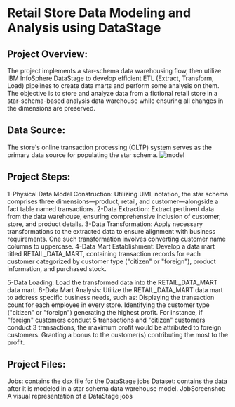 # Retail Store Data Modeling and Analysis using DataStage
## Project Overview:
The project implements a star-schema data warehousing flow, then utilize IBM InfoSphere DataStage to develop efficient ETL (Extract, Transform, Load) pipelines to create data marts and perform some analysis on them.
The objective is to store and analyze data from a fictional retail store in a star-schema-based analysis data warehouse while ensuring all changes in the dimensions are preserved.

## Data Source:
The store's online transaction processing (OLTP) system serves as the primary data source for populating the star schema.
![model](https://github.com/MarinaFawzy/Retail-Store-Data-Modeling-and-Analysis/assets/89097013/87a82cac-9ec4-4cee-ad82-057d37e6228c)

## Project Steps:
1-Physical Data Model Construction: Utilizing UML notation, the star schema comprises three dimensions—product, retail, and customer—alongside a fact table named transactions.
2-Data Extraction: Extract pertinent data from the data warehouse, ensuring comprehensive inclusion of customer, store, and product details.
3-Data Transformation: Apply necessary transformations to the extracted data to ensure alignment with business requirements. One such transformation involves converting customer name columns to uppercase.
4-Data Mart Establishment: Develop a data mart titled RETAIL_DATA_MART, containing transaction records for each customer categorized by customer type ("citizen" or "foreign"), product information, and purchased stock.

5-Data Loading: Load the transformed data into the RETAIL_DATA_MART data mart.
6-Data Mart Analysis: Utilize the RETAIL_DATA_MART data mart to address specific business needs, such as:
    Displaying the transaction count for each employee in every store.
    Identifying the customer type ("citizen" or "foreign") generating the highest profit. For instance, if "foreign" customers conduct 5 transactions and "citizen" 
    customers conduct 3 transactions, the maximum profit would be attributed to foreign customers.
    Granting a bonus to the customer(s) contributing the most to the profit.

## Project Files:
Jobs: contains the dsx file for the DataStage jobs
Dataset: contains the data after it is modeled in a star schema data warehouse model.
JobScreenshot: A visual representation of a DataStage jobs




